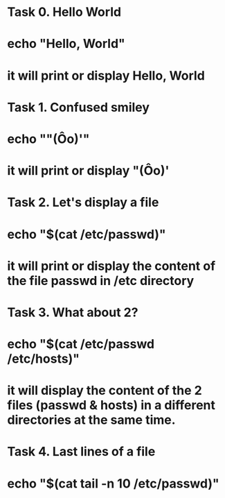 # Task 0. Hello World
# echo "Hello, World"
# it will print or display Hello, World

# Task 1. Confused smiley
# echo "\"(Ôo)'"
# it will print or display "(Ôo)'

# Task 2. Let's display a file
# echo "$(cat /etc/passwd)"
# it will print or display the content of the file passwd in /etc directory

# Task 3. What about 2?
# echo "$(cat /etc/passwd /etc/hosts)"
# it will display the content of the 2 files (passwd & hosts) in a different directories at the same time.

# Task 4. Last lines of a file
# echo "$(cat tail -n 10 /etc/passwd)"